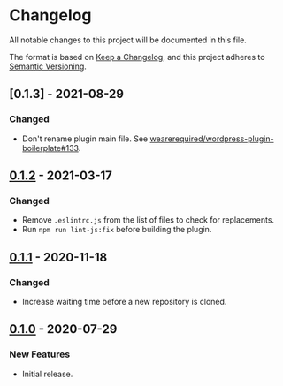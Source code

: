 # Changelog
All notable changes to this project will be documented in this file.

The format is based on [Keep a Changelog](https://keepachangelog.com/en/1.0.0/),
and this project adheres to [Semantic Versioning](https://semver.org/spec/v2.0.0.html).

## [0.1.3] - 2021-08-29

### Changed

* Don't rename plugin main file. See [wearerequired/wordpress-plugin-boilerplate#133](https://github.com/wearerequired/wordpress-plugin-boilerplate/pull/133).

## [0.1.2] - 2021-03-17

### Changed

* Remove `.eslintrc.js` from the list of files to check for replacements.
* Run `npm run lint-js:fix` before building the plugin.

## [0.1.1] - 2020-11-18

### Changed

* Increase waiting time before a new repository is cloned.

## [0.1.0] - 2020-07-29

### New Features

* Initial release.

[Unreleased]:https://github.com/wearerequired/js/compare/@wearerequired/wordpress-plugin-boilerplate@0.1.3...HEAD
[0.1.2]: https://github.com/wearerequired/js/compare/@wearerequired/wordpress-plugin-boilerplate@0.1.2...@wearerequired/wordpress-plugin-boilerplate@0.1.3
[0.1.2]: https://github.com/wearerequired/js/compare/@wearerequired/wordpress-plugin-boilerplate@0.1.1...@wearerequired/wordpress-plugin-boilerplate@0.1.2
[0.1.1]: https://github.com/wearerequired/js/compare/@wearerequired/wordpress-plugin-boilerplate@0.1.0...@wearerequired/wordpress-plugin-boilerplate@0.1.1
[0.1.0]: https://github.com/wearerequired/js/releases/tag/@wearerequired/wordpress-plugin-boilerplate@0.1.0
